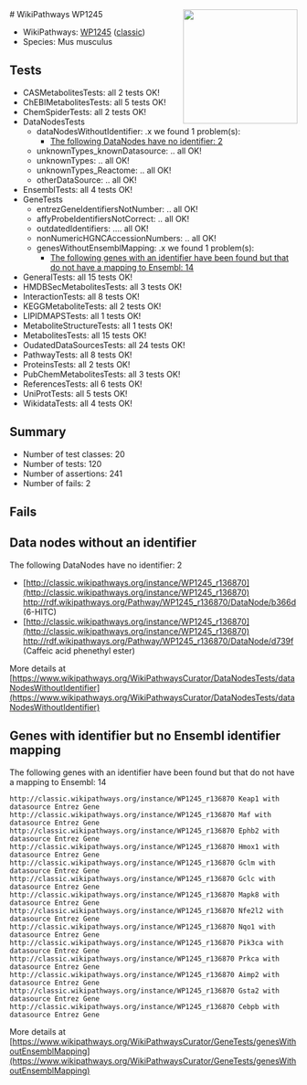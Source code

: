 <img style="float: right; width: 200px" src="https://upload.wikimedia.org/wikipedia/commons/thumb/8/83/Wplogo_with_text_500.png/640px-Wplogo_with_text_500.png" />
# WikiPathways WP1245

* WikiPathways: [WP1245](https://wikipathways.org/pathways/WP1245) ([classic](https://classic.wikipathways.org/instance/WP1245))
* Species: Mus musculus
## Tests
* CASMetabolitesTests: all 2 tests OK!
* ChEBIMetabolitesTests: all 5 tests OK!
* ChemSpiderTests: all 2 tests OK!
* DataNodesTests
    * dataNodesWithoutIdentifier: .x we found 1 problem(s):
        * [The following DataNodes have no identifier: 2](#d2d32fa1)
    * unknownTypes_knownDatasource: .. all OK!
    * unknownTypes: .. all OK!
    * unknownTypes_Reactome: .. all OK!
    * otherDataSource: .. all OK!
* EnsemblTests: all 4 tests OK!
* GeneTests
    * entrezGeneIdentifiersNotNumber: .. all OK!
    * affyProbeIdentifiersNotCorrect: .. all OK!
    * outdatedIdentifiers: .... all OK!
    * nonNumericHGNCAccessionNumbers: .. all OK!
    * genesWithoutEnsemblMapping: .x we found 1 problem(s):
        * [The following genes with an identifier have been found but that do not have a mapping to Ensembl: 14](#c4e54311)
* GeneralTests: all 15 tests OK!
* HMDBSecMetabolitesTests: all 3 tests OK!
* InteractionTests: all 8 tests OK!
* KEGGMetaboliteTests: all 2 tests OK!
* LIPIDMAPSTests: all 1 tests OK!
* MetaboliteStructureTests: all 1 tests OK!
* MetabolitesTests: all 15 tests OK!
* OudatedDataSourcesTests: all 24 tests OK!
* PathwayTests: all 8 tests OK!
* ProteinsTests: all 2 tests OK!
* PubChemMetabolitesTests: all 3 tests OK!
* ReferencesTests: all 6 tests OK!
* UniProtTests: all 5 tests OK!
* WikidataTests: all 4 tests OK!


## Summary

* Number of test classes: 20
* Number of tests: 120
* Number of assertions: 241
* Number of fails: 2

## Fails

<a name="d2d32fa1" />

## Data nodes without an identifier

The following DataNodes have no identifier: 2

* [http://classic.wikipathways.org/instance/WP1245_r136870](http://classic.wikipathways.org/instance/WP1245_r136870) http://rdf.wikipathways.org/Pathway/WP1245_r136870/DataNode/b366d (6-HITC)
* [http://classic.wikipathways.org/instance/WP1245_r136870](http://classic.wikipathways.org/instance/WP1245_r136870) http://rdf.wikipathways.org/Pathway/WP1245_r136870/DataNode/d739f (Caffeic acid phenethyl ester)


More details at [https://www.wikipathways.org/WikiPathwaysCurator/DataNodesTests/dataNodesWithoutIdentifier](https://www.wikipathways.org/WikiPathwaysCurator/DataNodesTests/dataNodesWithoutIdentifier)

<a name="c4e54311" />

## Genes with identifier but no Ensembl identifier mapping

The following genes with an identifier have been found but that do not have a mapping to Ensembl: 14
```
http://classic.wikipathways.org/instance/WP1245_r136870 Keap1 with datasource Entrez Gene
http://classic.wikipathways.org/instance/WP1245_r136870 Maf with datasource Entrez Gene
http://classic.wikipathways.org/instance/WP1245_r136870 Ephb2 with datasource Entrez Gene
http://classic.wikipathways.org/instance/WP1245_r136870 Hmox1 with datasource Entrez Gene
http://classic.wikipathways.org/instance/WP1245_r136870 Gclm with datasource Entrez Gene
http://classic.wikipathways.org/instance/WP1245_r136870 Gclc with datasource Entrez Gene
http://classic.wikipathways.org/instance/WP1245_r136870 Mapk8 with datasource Entrez Gene
http://classic.wikipathways.org/instance/WP1245_r136870 Nfe2l2 with datasource Entrez Gene
http://classic.wikipathways.org/instance/WP1245_r136870 Nqo1 with datasource Entrez Gene
http://classic.wikipathways.org/instance/WP1245_r136870 Pik3ca with datasource Entrez Gene
http://classic.wikipathways.org/instance/WP1245_r136870 Prkca with datasource Entrez Gene
http://classic.wikipathways.org/instance/WP1245_r136870 Aimp2 with datasource Entrez Gene
http://classic.wikipathways.org/instance/WP1245_r136870 Gsta2 with datasource Entrez Gene
http://classic.wikipathways.org/instance/WP1245_r136870 Cebpb with datasource Entrez Gene
```

More details at [https://www.wikipathways.org/WikiPathwaysCurator/GeneTests/genesWithoutEnsemblMapping](https://www.wikipathways.org/WikiPathwaysCurator/GeneTests/genesWithoutEnsemblMapping)

